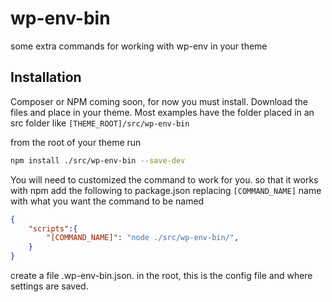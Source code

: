 # wp-env-bin

some extra commands for working with wp-env in your theme

## Installation

Composer or NPM coming soon, for now you must install.  Download the files and place in your theme.  Most examples have the folder placed in an src folder like
`[THEME_ROOT]/src/wp-env-bin`

from the root of your theme run

```bash
npm install ./src/wp-env-bin --save-dev
```

You will need to customized the command to work for you. so that it works with npm add the following to package.json replacing `[COMMAND_NAME]` name with what you want the command to be named

```json
{
    "scripts":{
        "[COMMAND_NAME]": "node ./src/wp-env-bin/",
    }
}
```

create a file .wp-env-bin.json.  in the root, this is the config file and where settings are saved.


